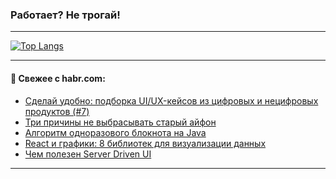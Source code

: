 ### Работает? Не трогай!

---
<!--
#### 🛠️ Technical stack:

![Java](https://img.shields.io/badge/Java-informational?logo=Oracle&style=flat&logoColor=white&color=FF4500)
![Kotlin](https://img.shields.io/badge/Kotlin-informational?logo=Kotlin&style=flat&logoColor=white&color=774D97)
![TS](https://img.shields.io/badge/TypeScript-informational?logo=typeScript&style=flat&logoColor=black&color=017acc)
![Python](https://img.shields.io/badge/Python-informational?logo=Python&style=flat&logoColor=black&color=ffdd54) <br>
![Spring](https://img.shields.io/badge/Spring-informational?logo=Spring&style=flat&logoColor=white&color=6DB33F) 
![SpringBoot](https://img.shields.io/badge/SpringBoot-informational?logo=SpringBoot&style=flat&logoColor=white&color=6DB33F)
![Nest](https://img.shields.io/badge/NestJS-informational?logo=NestJS&style=flat&logoColor=white&color=E0234E) 
![NodeJS](https://img.shields.io/badge/NodeJS-informational?logo=node.js&style=flat&logoColor=white&color=70A760)<br>
![PostgreSQL](https://img.shields.io/badge/PostgreSQL-informational?logo=PostgreSQL&style=flat&logoColor=white&color=DAA520)
![MongoDB](https://img.shields.io/badge/MongoDB-informational?logo=MongoDB&style=flat&logoColor=white&color=870000)
![Apache](https://img.shields.io/badge/Apache-informational?logo=apache&style=flat&logoColor=white&color=f74e28)

___ 
-->

<!--- #### 🛠️ : --->

[![Top Langs](https://github-readme-stats-82jvfl3w3-advtsettinggmailcoms-projects.vercel.app/api/top-langs/?username=zloylis&langs_count=10&hide_title=true&title_color=e6edf3&size_weight=0.5&count_weight=0.5&layout=compact&hide_progress=true&hide_border=true&theme=dracula)](https://github.com/zloylis)

<!---


####  :octocat:&nbsp;&nbsp; Статистика:

![GitHub stats](https://github-readme-stats-u2qms2cxw-advtsettinggmailcoms-projects.vercel.app/api?username=zloylis&show_icons=true&hide_border=true&theme=dracula&title_color=e6edf3&include_all_commits=true&count_private=true&hide_rank=false&hide_title=true&rank_icon=github)
-->
---

#### 💬 Свежее с habr.com:

<!-- BLOG-POST-LIST:START -->
- [Сделай удобно: подборка UI/UX-кейсов из цифровых и нецифровых продуктов &lpar;#7&rpar;](https://habr.com/ru/articles/885686/?utm_source=habrahabr&utm_medium=rss&utm_campaign=885686)
- [Три причины не выбрасывать старый айфон](https://habr.com/ru/companies/pt/articles/885370/?utm_source=habrahabr&utm_medium=rss&utm_campaign=885370)
- [Алгоритм одноразового блокнота на Java](https://habr.com/ru/articles/885664/?utm_source=habrahabr&utm_medium=rss&utm_campaign=885664)
- [React и графики: 8 библиотек для визуализации данных](https://habr.com/ru/companies/ru_mts/articles/885650/?utm_source=habrahabr&utm_medium=rss&utm_campaign=885650)
- [Чем полезен Server Driven UI](https://habr.com/ru/companies/mkb/articles/885648/?utm_source=habrahabr&utm_medium=rss&utm_campaign=885648)
<!-- BLOG-POST-LIST:END -->

---
